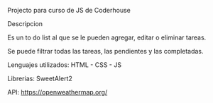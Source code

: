 Projecto para curso de JS de Coderhouse

Descripcion

Es un to do list al que se le pueden agregar, editar o eliminar tareas.

Se puede filtrar todas las tareas, las pendientes y las completadas.

Lenguajes utilizados: HTML - CSS - JS

Librerias: SweetAlert2

API: https://openweathermap.org/


